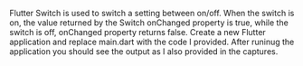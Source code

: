 Flutter Switch is used to switch a setting between on/off. When the switch is on, the value returned by the Switch onChanged property is true, while the switch is off, onChanged property returns false. 
Create a new Flutter application and replace main.dart with the code I provided. After runinug the application you should see the output as I also provided in the captures.
